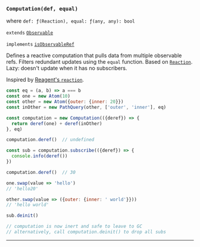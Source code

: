 ### `Computation(def, equal)`

where `def: ƒ(Reaction), equal: ƒ(any, any): bool`

`extends` [`Observable`](#-observable-)

`implements` [`isObservableRef`](#-isobservableref-value-)

Defines a reactive computation that pulls data from multiple observable refs.
Filters redundant updates using the `equal` function. Based on
[`Reaction`](#-reaction-). Lazy: doesn't update when it has no subscribers.

Inspired by [Reagent's `reaction`](https://github.com/Day8/re-frame/blob/master/docs/SubscriptionFlow.md#how-flow-happens-in-reagent).

```js
const eq = (a, b) => a === b
const one = new Atom(10)
const other = new Atom({outer: {inner: 20}})
const inOther = new PathQuery(other, ['outer', 'inner'], eq)

const computation = new Computation(({deref}) => {
  return deref(one) + deref(inOther)
}, eq)

computation.deref()  // undefined

const sub = computation.subscribe(({deref}) => {
  console.info(deref())
})

computation.deref()  // 30

one.swap(value => 'hello')
// 'hello20'

other.swap(value => ({outer: {inner: ' world'}}))
// 'hello world'

sub.deinit()

// computation is now inert and safe to leave to GC
// alternatively, call computation.deinit() to drop all subs
```

---
